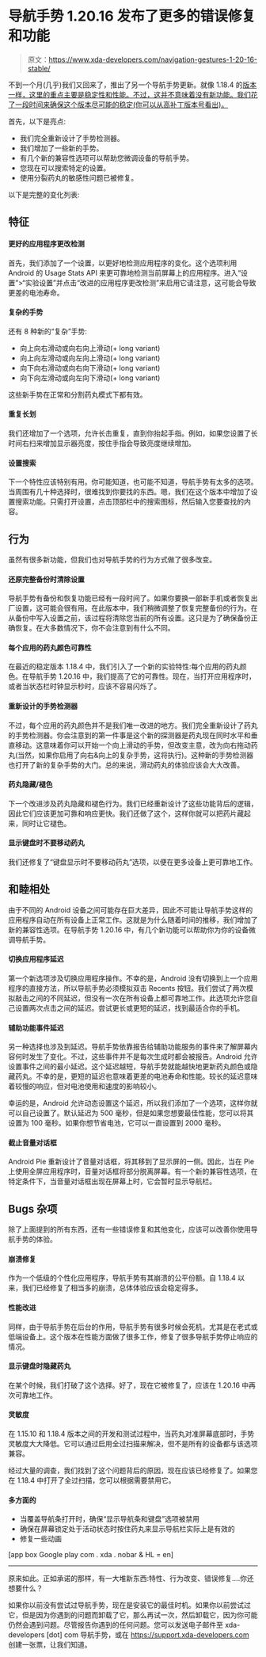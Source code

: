 # 导航手势 1.20.16 发布了更多的错误修复和功能

> 原文：<https://www.xda-developers.com/navigation-gestures-1-20-16-stable/>

不到一个月(几乎)我们又回来了，推出了另一个导航手势更新。就像 1.18.4 的[版本一样，这里的重点主要是稳定性和性能。不过，这并不意味着没有新功能。我们花了一段时间来确保这个版本尽可能的稳定(你可以从高补丁版本号看出)。](https://www.xda-developers.com/navigation-gestures-1-18-4-stable-update/)

首先，以下是亮点:

*   我们完全重新设计了手势检测器。
*   我们增加了一些新的手势。
*   有几个新的兼容性选项可以帮助您微调设备的导航手势。
*   您现在可以搜索特定的设置。
*   使用分裂药丸的敏感性问题已被修复。

以下是完整的变化列表:

## 特征

#### 更好的应用程序更改检测

首先，我们添加了一个设置，以更好地检测应用程序的变化。这个选项利用 Android 的 Usage Stats API 来更可靠地检测当前屏幕上的应用程序。进入“设置”>“实验设置”并点击“改进的应用程序更改检测”来启用它请注意，这可能会导致更差的电池寿命。

#### 复杂的手势

还有 8 种新的“复杂”手势:

*   向上向右滑动或向右向上滑动(+ long variant)
*   向上向左滑动或向左向上滑动(+ long variant)
*   向下向右滑动或向右向下滑动(+ long variant)
*   向下向左滑动或向左向下滑动(+ long variant)

这些新手势在正常和分割药丸模式下都有效。

#### 重复长划

我们还增加了一个选项，允许长击重复，直到你抬起手指。例如，如果您设置了长时间右扫来增加显示器亮度，按住手指会导致亮度继续增加。

#### 设置搜索

下一个特性应该特别有用。你可能知道，也可能不知道，导航手势有太多的选项。当周围有几十种选择时，很难找到你要找的东西。嗯，我们在这个版本中增加了设置搜索功能。只需打开设置，点击顶部栏中的搜索图标，然后输入您要查找的内容。

## 行为

虽然有很多新功能，但我们也对导航手势的行为方式做了很多改变。

#### 还原完整备份时清除设置

导航手势有备份和恢复功能已经有一段时间了。如果你要换一部新手机或者恢复出厂设置，这可能会很有用。在此版本中，我们稍微调整了恢复完整备份的行为。在从备份中写入设置之前，该过程将清除您当前的所有设置。这只是为了确保备份正确恢复。在大多数情况下，你不会注意到有什么不同。

#### 每个应用的药丸颜色可靠性

在最近的稳定版本 1.18.4 中，我们引入了一个新的实验特性:每个应用的药丸颜色。在导航手势 1.20.16 中，我们提高了它的可靠性。现在，当打开应用程序时，或者当状态栏时钟显示秒时，应该不容易闪烁了。

#### 重新设计的手势检测器

不过，每个应用的药丸颜色并不是我们唯一改进的地方。我们完全重新设计了药丸的手势检测器。你会注意到的第一件事是这个新的探测器是药丸现在同时水平和垂直移动。这意味着你可以开始一个向上滑动的手势，但改变主意，改为向右拖动药丸(当然，如果你启用了向右&向上的复杂手势，这将执行)。这种新的手势检测器也打开了新的复杂手势的大门。总的来说，滑动药丸的体验应该会大大改善。

#### 药丸隐藏/褪色

下一个改进涉及药丸隐藏和褪色行为。我们已经重新设计了这些功能背后的逻辑，因此它们应该更加可靠和响应更快。我们还做了这个，这样你就可以把药片藏起来，同时让它褪色。

#### 显示键盘时不要移动药丸

我们还修复了“键盘显示时不要移动药丸”选项，以便在更多设备上更可靠地工作。

## 和睦相处

由于不同的 Android 设备之间可能存在巨大差异，因此不可能让导航手势这样的应用程序自动在所有设备上正常工作。这就是为什么随着时间的推移，我们增加了新的兼容性选项。在导航手势 1.20.16 中，有几个新功能可以帮助你为你的设备微调导航手势。

#### 切换应用程序延迟

第一个新选项涉及切换应用程序操作。不幸的是，Android 没有切换到上一个应用程序的直接方法，所以导航手势必须模拟双击 Recents 按钮。我们尝试了两次模拟敲击之间的不同延迟，但没有一次在所有设备上都可靠地工作。此选项允许您自己设置两次点击之间的延迟。尝试更长或更短的延迟，找到最适合你的手机。

#### 辅助功能事件延迟

另一种选择也涉及到延迟。导航手势依靠报告给辅助功能服务的事件来了解屏幕内容何时发生了变化。不过，这些事件并不是每次生成时都会被报告。Android 允许设置事件之间的最小延迟。这个延迟越短，导航手势就能越快地更新药丸颜色或隐藏药丸。不幸的是，更短的延迟也意味着更差的电池寿命和性能。较长的延迟意味着较慢的响应，但对电池使用和速度的影响较小。

幸运的是，Android 允许动态设置这个延迟，所以我们添加了一个选项，这样你就可以自己设置了。默认延迟为 500 毫秒，但是如果您想要最佳性能，您可以将其设置为 100 毫秒。如果你想节省电池，它可以一直设置到 2000 毫秒。

#### 截止音量对话框

Android Pie 重新设计了音量对话框，将其移到了显示屏的一侧。因此，当在 Pie 上使用全屏应用程序时，音量对话框将部分脱离屏幕。有一个新的兼容性选项，在特定条件下，当音量对话框出现在屏幕上时，它会暂时显示导航栏。

## Bugs 杂项

除了上面提到的所有东西，还有一些错误修复和其他变化，应该可以改善你使用导航手势的体验。

#### 崩溃修复

作为一个低级的个性化应用程序，导航手势有其崩溃的公平份额。自 1.18.4 以来，我们已经修复了相当多的崩溃，总体体验应该会稳定得多。

#### 性能改进

同样，由于导航手势在后台的作用，导航手势有很多时候会死机，尤其是在老式或低端设备上。这个版本在性能方面做了很多工作，修复了很多导航手势停止响应的情况。

#### 显示键盘时隐藏药丸

在某个时候，我们打破了这个选择。好了，现在它被修复了，应该在 1.20.16 中再次可靠地工作。

#### 灵敏度

在 1.15.10 和 1.18.4 版本之间的开发和测试过程中，当药丸对准屏幕底部时，手势灵敏度大大降低。它可以通过启用全过扫描来解决，但不是所有的设备都与该选项兼容。

经过大量的调查，我们找到了这个问题背后的原因，现在应该已经修复了。如果您在 1.18.4 中打开了全过扫描，您可以根据需要禁用它。

#### 多方面的

*   当覆盖导航条打开时，确保“显示导航条和键盘”选项被禁用
*   确保在屏幕锁定处于活动状态时按住药丸来显示导航栏实际上是有效的
*   修复一些动画

[app box Google play com . xda . nobar & HL = en]

* * *

原来如此。正如承诺的那样，有一大堆新东西:特性、行为改变、错误修复....你还想要什么？

如果你以前没有尝试过导航手势，现在是安装它的最佳时机。如果你以前尝试过它，但是因为你遇到的问题而卸载了它，那么再试一次，然后卸载它，因为你可能仍然会遇到问题。尽管报告你遇到的任何问题。您可以发送电子邮件至 xda-developers [dot] com 导航手势，或在 https://support.xda-developers.com 创建一张票，让我们知道。